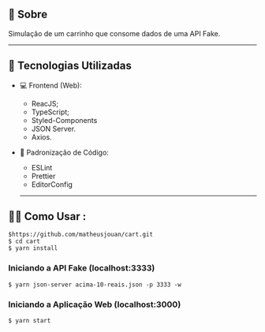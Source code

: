 ## 📔 Sobre

Simulação de um carrinho que consome dados de uma API Fake.

---

## :rocket: Tecnologias Utilizadas

- 💻 Frontend (Web):
  - ReacJS;
  - TypeScript;
  - Styled-Components
  - JSON Server.
  - Axios.
  
- 📔 Padronização de Código:
  - ESLint
  - Prettier
  - EditorConfig
  
  ---
  
## 👨‍💻️ Como Usar  :

```shell
$https://github.com/matheusjouan/cart.git
$ cd cart
$ yarn install
```

### Iniciando a API Fake (localhost:3333)
```shell
$ yarn json-server acima-10-reais.json -p 3333 -w
```

### Iniciando a Aplicação Web (localhost:3000)
```shell
$ yarn start
```


